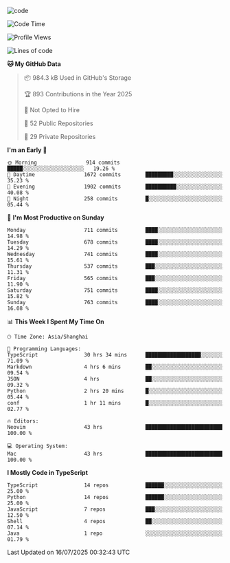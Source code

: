 
<!--
**liuyaanng/liuyaanng** is a ✨ _special_ ✨ repository because its `README.md` (this file) appears on your GitHub profile.

Here are some ideas to get you started:

- 🔭 I’m currently working on ...
- 🌱 I’m currently learning ...
- 👯 I’m looking to collaborate on ...
- 🤔 I’m looking for help with ...
- 💬 Ask me about ...
- 📫 How to reach me: ...
- 😄 Pronouns: ...
- ⚡ Fun fact: ...
-->


![code](https://cdn.jsdelivr.net/gh/liuyaanng/liuyaanng@1.0/code.gif) 

<!--START_SECTION:waka-->
![Code Time](http://img.shields.io/badge/Code%20Time-1%2C669%20hrs%2019%20mins-blue)

![Profile Views](http://img.shields.io/badge/Profile%20Views-0-blue)

![Lines of code](https://img.shields.io/badge/From%20Hello%20World%20I%27ve%20Written-25.9%20million%20lines%20of%20code-blue)

**🐱 My GitHub Data** 

> 📦 984.3 kB Used in GitHub's Storage 
 > 
> 🏆 893 Contributions in the Year 2025
 > 
> 🚫 Not Opted to Hire
 > 
> 📜 52 Public Repositories 
 > 
> 🔑 29 Private Repositories 
 > 
**I'm an Early 🐤** 

```text
🌞 Morning                914 commits         █████░░░░░░░░░░░░░░░░░░░░   19.26 % 
🌆 Daytime                1672 commits        █████████░░░░░░░░░░░░░░░░   35.23 % 
🌃 Evening                1902 commits        ██████████░░░░░░░░░░░░░░░   40.08 % 
🌙 Night                  258 commits         █░░░░░░░░░░░░░░░░░░░░░░░░   05.44 % 
```
📅 **I'm Most Productive on Sunday** 

```text
Monday                   711 commits         ████░░░░░░░░░░░░░░░░░░░░░   14.98 % 
Tuesday                  678 commits         ████░░░░░░░░░░░░░░░░░░░░░   14.29 % 
Wednesday                741 commits         ████░░░░░░░░░░░░░░░░░░░░░   15.61 % 
Thursday                 537 commits         ███░░░░░░░░░░░░░░░░░░░░░░   11.31 % 
Friday                   565 commits         ███░░░░░░░░░░░░░░░░░░░░░░   11.90 % 
Saturday                 751 commits         ████░░░░░░░░░░░░░░░░░░░░░   15.82 % 
Sunday                   763 commits         ████░░░░░░░░░░░░░░░░░░░░░   16.08 % 
```


📊 **This Week I Spent My Time On** 

```text
🕑︎ Time Zone: Asia/Shanghai

💬 Programming Languages: 
TypeScript               30 hrs 34 mins      ██████████████████░░░░░░░   71.09 % 
Markdown                 4 hrs 6 mins        ██░░░░░░░░░░░░░░░░░░░░░░░   09.54 % 
JSON                     4 hrs               ██░░░░░░░░░░░░░░░░░░░░░░░   09.32 % 
Python                   2 hrs 20 mins       █░░░░░░░░░░░░░░░░░░░░░░░░   05.44 % 
conf                     1 hr 11 mins        █░░░░░░░░░░░░░░░░░░░░░░░░   02.77 % 

🔥 Editors: 
Neovim                   43 hrs              █████████████████████████   100.00 % 

💻 Operating System: 
Mac                      43 hrs              █████████████████████████   100.00 % 
```

**I Mostly Code in TypeScript** 

```text
TypeScript               14 repos            ██████░░░░░░░░░░░░░░░░░░░   25.00 % 
Python                   14 repos            ██████░░░░░░░░░░░░░░░░░░░   25.00 % 
JavaScript               7 repos             ███░░░░░░░░░░░░░░░░░░░░░░   12.50 % 
Shell                    4 repos             ██░░░░░░░░░░░░░░░░░░░░░░░   07.14 % 
Java                     1 repo              ░░░░░░░░░░░░░░░░░░░░░░░░░   01.79 % 
```




 Last Updated on 16/07/2025 00:32:43 UTC
<!--END_SECTION:waka-->
